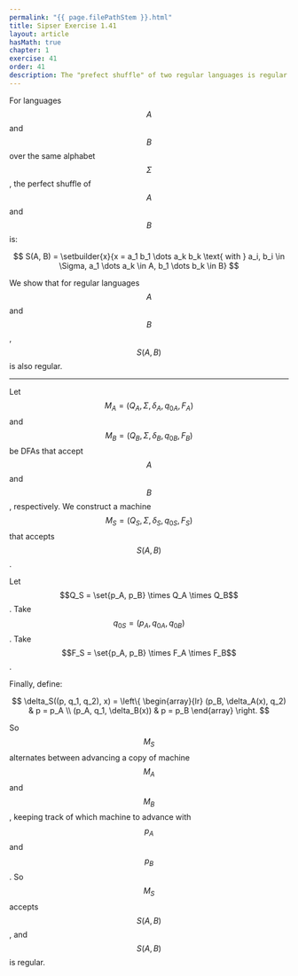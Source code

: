 ```yaml
---
permalink: "{{ page.filePathStem }}.html"
title: Sipser Exercise 1.41
layout: article
hasMath: true
chapter: 1
exercise: 41
order: 41
description: The "prefect shuffle" of two regular languages is regular
---
```



For languages $$A$$ and $$B$$ over the same alphabet $$\Sigma$$, the perfect shuffle of $$A$$ and $$B$$ is:

$$
S(A, B) = \setbuilder{x}{x = a_1 b_1 \dots a_k b_k \text{ with } a_i, b_i \in \Sigma, a_1 \dots a_k \in A, b_1 \dots b_k \in B}
$$

We show that for regular languages $$A$$ and $$B$$, $$S(A, B)$$ is also regular.

---

Let $$M_A = (Q_A, \Sigma, \delta_A, q_{0A}, F_A)$$ and $$M_B = (Q_B, \Sigma, \delta_B, q_{0B}, F_B)$$ be DFAs that accept $$A$$ and $$B$$, respectively.
We construct a machine $$M_S = (Q_S, \Sigma, \delta_S, q_{0S}, F_S)$$ that accepts $$S(A, B)$$.



Let $$Q_S = \set{p_A, p_B} \times Q_A \times Q_B$$.
Take $$q_{0S} = (p_A, q_{0A}, q_{0B})$$.
Take $$F_S = \set{p_A, p_B} \times F_A \times F_B$$.



Finally, define:

$$
\delta_S((p, q_1, q_2), x) = \left\{ \begin{array}{lr}
(p_B, \delta_A(x), q_2) & p = p_A \\
(p_A, q_1, \delta_B(x)) & p = p_B
\end{array} \right.
$$

So $$M_S$$ alternates between advancing a copy of machine $$M_A$$ and $$M_B$$, keeping track of which machine to advance with $$p_A$$ and $$p_B$$.
So $$M_S$$ accepts $$S(A, B)$$, and $$S(A, B)$$ is regular.
